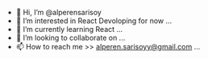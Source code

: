 - 👋 Hi, I’m @alperensarisoy
- 👀 I’m interested in React Devoloping for now ...
- 🌱 I’m currently learning React ...
- 💞️ I’m looking to collaborate on ...
- 📫 How to reach me >> alperen.sarisoyy@gmail.com ...

<!---
alperensarisoy/alperensarisoy is a ✨ special ✨ repository because its `README.md` (this file) appears on your GitHub profile.
You can click the Preview link to take a look at your changes.
--->
